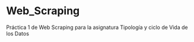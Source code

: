 # Web_Scraping
Práctica 1 de Web Scraping para la asignatura Tipología y ciclo de Vida de los Datos
